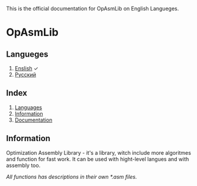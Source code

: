 This is the official documentation for OpAsmLib on English Langueges.
# OpAsmLib

## Langueges
1. [Enslish](https://github.com/GamesAdmin/OpAsmLib/blob/master/README.md) ✓
2. [Русский](https://github.com/GamesAdmin/OpAsmLib/blob/master/README_RU.md)

## Index
1. [Languages](#languages)
2. [Information](#information)
3. [Documentation](#documentation)

## Information
Optimization Assembly Library - it's a library, witch include more algoritmes and function for fast work. It can be used with hight-level langues and with assembly too.

_All functions has descriptions in their own *.asm files._
